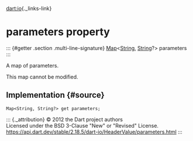 [dart:io](../../dart-io/dart-io-library){._links-link}

parameters property
===================

::: {#getter .section .multi-line-signature}
[Map](../../dart-core/map-class)\<[String](../../dart-core/string-class),
[String](../../dart-core/string-class)?\> parameters
:::

A map of parameters.

This map cannot be modified.

Implementation {#source}
--------------

``` {.language-dart data-language="dart"}
Map<String, String?> get parameters;
```

::: {._attribution}
© 2012 the Dart project authors\
Licensed under the BSD 3-Clause \"New\" or \"Revised\" License.\
<https://api.dart.dev/stable/2.18.5/dart-io/HeaderValue/parameters.html>
:::
